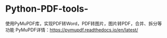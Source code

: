# Python-PDF-tools-
使用PyMuPDF库，实现PDF转Word，PDF转图片，图片转PDF，合并、拆分等功能
PyMuPDF详情：https://pymupdf.readthedocs.io/en/latest/
